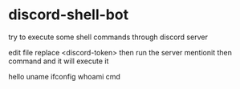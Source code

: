 # discord-shell-bot
try to execute some shell commands through discord server 

edit file replace \<discord-token\>
then run the server mentionit then command and it will execute it

hello
uname
ifconfig
whoami
cmd

